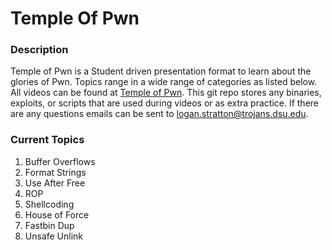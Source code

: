 # Temple Of Pwn

### Description
Temple of Pwn is a Student driven presentation format to learn about the glories of Pwn. Topics range in a wide range of categories as listed below. All videos can be found at <a href="https://www.youtube.com/playlist?list=PLiCcguURxSpbD9M0ha-Mvs-vLYt-VKlWt">Temple of Pwn</a>. This git repo stores any binaries, exploits, or scripts that are used during videos or as extra practice. If there are any questions emails can be sent to logan.stratton@trojans.dsu.edu.
### Current Topics

1. Buffer Overflows
2. Format Strings
3. Use After Free
4. ROP
5. Shellcoding
6. House of Force
7. Fastbin Dup
8. Unsafe Unlink


